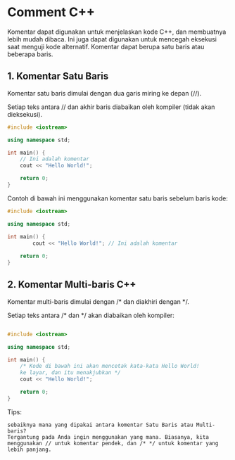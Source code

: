# Comment C++ 

Komentar dapat digunakan untuk menjelaskan kode C++, dan membuatnya lebih mudah dibaca. Ini juga dapat digunakan untuk mencegah eksekusi saat menguji kode alternatif. Komentar dapat berupa satu baris atau beberapa baris.

## 1. Komentar Satu Baris 
Komentar satu baris dimulai dengan dua garis miring ke depan (//).

Setiap teks antara // dan akhir baris diabaikan oleh kompiler (tidak akan dieksekusi).

```cpp
#include <iostream>

using namespace std;

int main() {
    // Ini adalah komentar
    cout << "Hello World!";

    return 0;
}
```

Contoh di bawah ini menggunakan komentar satu baris sebelum baris kode:

```cpp
#include <iostream>

using namespace std;

int main() {
        cout << "Hello World!"; // Ini adalah komentar
 
    return 0;
}
```

## 2. Komentar Multi-baris C++ 
Komentar multi-baris dimulai dengan /* dan diakhiri dengan */.

Setiap teks antara /* dan */ akan diabaikan oleh kompiler:

```cpp

#include <iostream>

using namespace std;

int main() {
    /* Kode di bawah ini akan mencetak kata-kata Hello World!
    ke layar, dan itu menakjubkan */
    cout << "Hello World!";

    return 0;
}
```
Tips:
```
sebaiknya mana yang dipakai antara komentar Satu Baris atau Multi-baris? 
Tergantung pada Anda ingin menggunakan yang mana. Biasanya, kita menggunakan // untuk komentar pendek, dan /* */ untuk komentar yang lebih panjang.
```